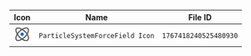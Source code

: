 | Icon | Name | File ID |
| ---  | ---  | ---     |
| ![](ParticleSystemForceField%20Icon.png) | `ParticleSystemForceField Icon` | `1767418240525480930` |
